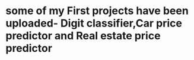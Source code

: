 # some of my First projects have been uploaded- Digit classifier,Car price predictor and Real estate price predictor
